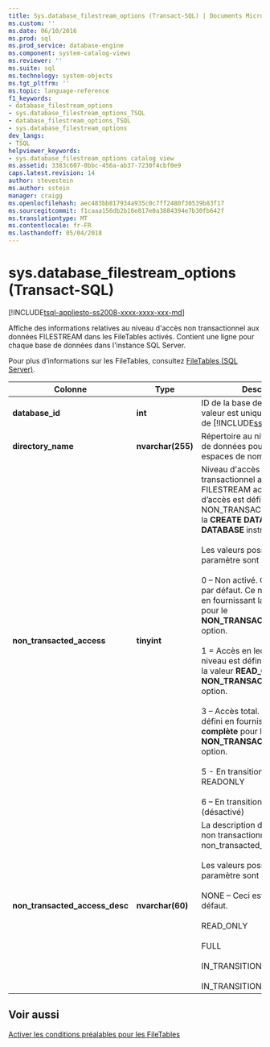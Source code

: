 ```yaml
---
title: Sys.database_filestream_options (Transact-SQL) | Documents Microsoft
ms.custom: ''
ms.date: 06/10/2016
ms.prod: sql
ms.prod_service: database-engine
ms.component: system-catalog-views
ms.reviewer: ''
ms.suite: sql
ms.technology: system-objects
ms.tgt_pltfrm: ''
ms.topic: language-reference
f1_keywords:
- database_filestream_options
- sys.database_filestream_options_TSQL
- database_filestream_options_TSQL
- sys.database_filestream_options
dev_langs:
- TSQL
helpviewer_keywords:
- sys.database_filestream_options catalog view
ms.assetid: 3383c607-0bbc-456a-ab37-7230f4cbf0e9
caps.latest.revision: 14
author: stevestein
ms.author: sstein
manager: craigg
ms.openlocfilehash: aec483bb817934a935c0c7ff2480f30539b83f17
ms.sourcegitcommit: f1caaa156db2b16e817e0a3884394e7b30fb642f
ms.translationtype: MT
ms.contentlocale: fr-FR
ms.lasthandoff: 05/04/2018
---
```

# <a name="sysdatabasefilestreamoptions-transact-sql"></a>sys.database_filestream_options (Transact-SQL)
[!INCLUDE[tsql-appliesto-ss2008-xxxx-xxxx-xxx-md](../../includes/tsql-appliesto-ss2008-xxxx-xxxx-xxx-md.md)]

  Affiche des informations relatives au niveau d'accès non transactionnel aux données FILESTREAM dans les FileTables activés. Contient une ligne pour chaque base de données dans l'instance SQL Server.  
  
 Pour plus d’informations sur les FileTables, consultez [FileTables &#40;SQL Server&#41;](../../relational-databases/blob/filetables-sql-server.md).  
  
  
|Colonne|Type| Description|  
|------------|----------|-----------------|  
|**database_id**|**int**|ID de la base de données. Cette valeur est unique dans l'instance de [!INCLUDE[ssNoVersion](../../includes/ssnoversion-md.md)].|  
|**directory_name**|**nvarchar(255)**|Répertoire au niveau de la base de données pour tous les espaces de noms FileTable.|  
|**non_transacted_access**|**tinyint**|Niveau d'accès non transactionnel aux données FILESTREAM activées. Le niveau d’accès est défini par l’option NON_TRANSACTED_ACCESS de la **CREATE DATABASE** ou **ALTER DATABASE** instruction.<br /><br /> Les valeurs possibles pour ce paramètre sont les suivantes :<br /><br /> 0 – Non activé. Ceci est la valeur par défaut. Ce niveau est défini en fournissant la valeur **OFF** pour le **NON_TRANSACTED_ACCESS** option.<br /><br /> 1 = Accès en lecture seule. Ce niveau est défini en fournissant la valeur **READ_ONLY** pour le **NON_TRANSACTED_ACCESS** option.<br /><br /> 3 – Accès total. Ce niveau est défini en fournissant la valeur **complète** pour le **NON_TRANSACTED_ACCESS** option.<br /><br /> 5 - En transition vers l'état READONLY<br /><br /> 6 – En transition vers l'état OFF (désactivé)|  
|**non_transacted_access_desc**|**nvarchar(60)**|La description du niveau d’accès non transactionnel identifié dans non_transacted_access.<br /><br /> Les valeurs possibles pour ce paramètre sont les suivantes :<br /><br /> NONE – Ceci est la valeur par défaut.<br /><br /> READ_ONLY<br /><br /> FULL<br /><br /> IN_TRANSITION_TO_READ_ONLY<br /><br /> IN_TRANSITION_TO_OFF|  
  
## <a name="see-also"></a>Voir aussi  
 [Activer les conditions préalables pour les FileTables](../../relational-databases/blob/enable-the-prerequisites-for-filetable.md)  
  
  

